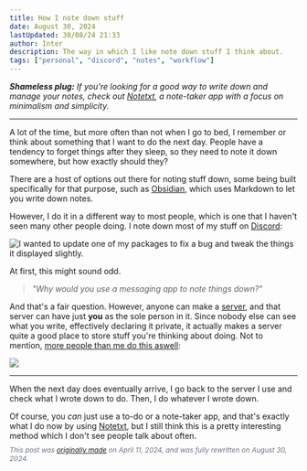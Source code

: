 ```yaml
---
title: How I note down stuff
date: August 30, 2024
lastUpdated: 30/08/24 21:33
author: Inter
description: The way in which I like note down stuff I think about.
tags: ["personal", "discord", "notes", "workflow"]
---
```


***Shameless plug:** If you're looking for a good way to write down and manage your notes, check out [Notetxt](https://notetxt.xyz), a note-taker app with a focus on minimalism and simplicity.*

---

A lot of the time, but more often than not when I go to bed, I remember or think about something that I want to do the next day. People have a tendency to forget things after they sleep, so they need to note it down somewhere, but how exactly should they?

There are a host of options out there for noting stuff down, some being built specifically for that purpose, such as [Obsidian](https://obsidian.md/), which uses Markdown to let you write down notes.

However, I do it in a different way to most people, which is one that I haven't seen many other people doing. I note down most of my stuff on [Discord](https://discord.com):

![I wanted to update one of my packages to fix a bug and tweak the things it displayed slightly.](/images/noting-down-stuff/note.png)

At first, this might sound odd. 

> *"Why would you use a messaging app to note things down?"* 

And that's a fair question. However, anyone can make a [server](https://support.discord.com/hc/en-us/articles/360034842871-How-do-I-join-a-Server#h_01FSJF2HANX9JMZC99WDFAT33T), and that server can have just **you** as the sole person in it. Since nobody else can see what you write, effectively declaring it private, it actually makes a server quite a good place to store stuff you're thinking about doing. Not to mention, [more people than me do this aswell](https://x.com/locationcarti/status/1822325212328710489):

![](/images/noting-down-stuff/tweet.png)

---

When the next day does eventually arrive, I go back to the server I use and check what I wrote down to do. Then, I do whatever I wrote down. 

Of course, you *can* just use a to-do or a note-taker app, and that's exactly what I do now by using [Notetxt](https://www.notetxt.xyz/), but I still think this is a pretty interesting method which I don't see people talk about often.

<div style="font-size: 12px; color: #6b7280; margin-top: -5px;">

  *This post was [originally made](https://github.com/inttter/iinter.me/commit/5eebb271a18a59df03ff1b927ac86e5b2dac3a84) on April 11, 2024, and was fully rewritten on August 30, 2024.*
</div>